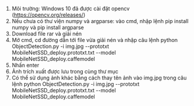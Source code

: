 1. Môi trường: Windows 10 đã được cài đặt opencv (https://opencv.org/releases/)
2. Nếu chưa có thư viện numpy và argparse: vào cmd, nhập lệnh pip install numpy và pip install argparse
3. Download file rar và giải nén
4. Mở cmd, cd đường dẫn tới file vừa giải nén và nhập câu lệnh python ObjectDetection.py -i img.jpg --prototxt MobileNetSSD_deploy.prototxt.txt --model MobileNetSSD_deploy.caffemodel
5. Nhấn enter
6. Ảnh trích xuất được lưu trong cùng thư mục
7. Có thể sử dụng ảnh khác bằng cách thay tên ảnh vào img.jpg trong câu lệnh python ObjectDetection.py -i img.jpg --prototxt MobileNetSSD_deploy.prototxt.txt --model MobileNetSSD_deploy.caffemodel
